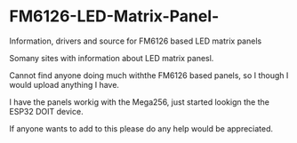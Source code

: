 # FM6126-LED-Matrix-Panel-
Information, drivers and source for FM6126 based LED matrix panels

Somany sites with information about LED matrix panesl.

Cannot find anyone doing much withthe FM6126 based panels, so I though I would upload anything I have.

I have the panels workig with the Mega256, just started lookign the the  ESP32 DOIT device.

If anyone wants to add to this please do any help would be appreciated.

